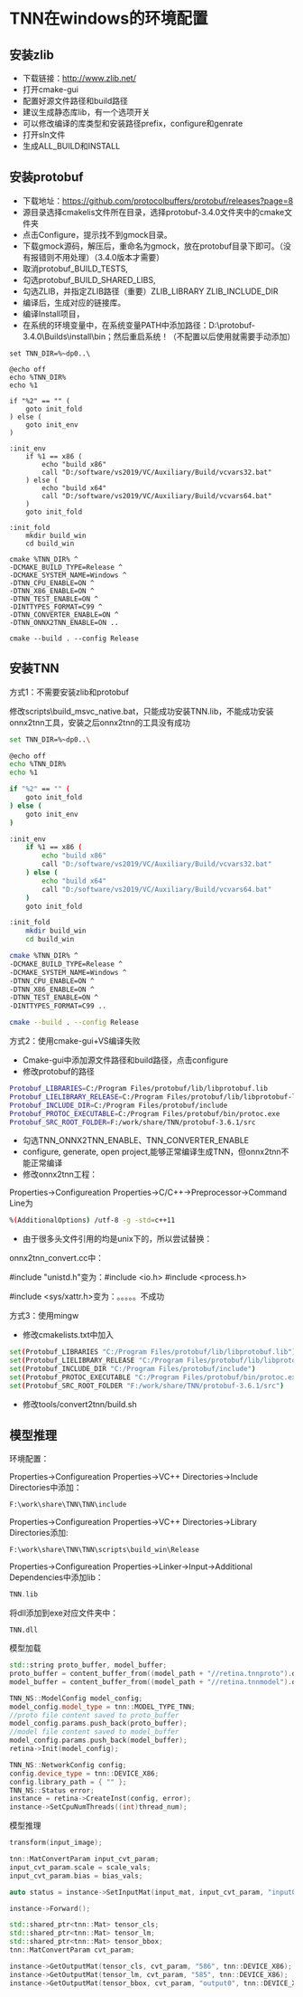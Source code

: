 # TNN在windows的环境配置

## 安装zlib

* 下载链接：http://www.zlib.net/
* 打开cmake-gui
* 配置好源文件路径和build路径
* 建议生成静态库lib，有一个选项开关
* 可以修改编译的库类型和安装路径prefix，configure和genrate
* 打开sln文件
* 生成ALL_BUILD和INSTALL

## 安装protobuf

* 下载地址：https://github.com/protocolbuffers/protobuf/releases?page=8
* 源目录选择cmakelis文件所在目录，选择protobuf-3.4.0文件夹中的cmake文件夹
* 点击Configure，提示找不到gmock目录。
* 下载gmock源码，解压后，重命名为gmock，放在protobuf目录下即可。（没有报错则不用处理）（3.4.0版本才需要）
* 取消protobuf_BUILD_TESTS, 
* 勾选protobuf_BUILD_SHARED_LIBS,
* 勾选ZLIB，并指定ZLIB路径（重要）ZLIB_LIBRARY ZLIB_INCLUDE_DIR
* 编译后，生成对应的链接库。
* 编译Install项目，
* 在系统的环境变量中，在系统变量PATH中添加路径：D:\protobuf-3.4.0\Builds\install\bin；然后重启系统！（不配置以后使用就需要手动添加）

```
set TNN_DIR=%~dp0..\

@echo off
echo %TNN_DIR%
echo %1

if "%2" == "" (
    goto init_fold
) else (
    goto init_env
)

:init_env
    if %1 == x86 (
        echo "build x86"
        call "D:/software/vs2019/VC/Auxiliary/Build/vcvars32.bat"
    ) else (
        echo "build x64"
        call "D:/software/vs2019/VC/Auxiliary/Build/vcvars64.bat"
    )
    goto init_fold

:init_fold
    mkdir build_win
    cd build_win

cmake %TNN_DIR% ^
-DCMAKE_BUILD_TYPE=Release ^
-DCMAKE_SYSTEM_NAME=Windows ^
-DTNN_CPU_ENABLE=ON ^
-DTNN_X86_ENABLE=ON ^
-DTNN_TEST_ENABLE=ON ^
-DINTTYPES_FORMAT=C99 ^ 
-DTNN_CONVERTER_ENABLE=ON ^
-DTNN_ONNX2TNN_ENABLE=ON ..

cmake --build . --config Release

```

## 安装TNN

方式1：不需要安装zlib和protobuf

修改scripts\build_msvc_native.bat，只能成功安装TNN.lib，不能成功安装onnx2tnn工具，安装之后onnx2tnn的工具没有成功

```bash
set TNN_DIR=%~dp0..\

@echo off
echo %TNN_DIR%
echo %1

if "%2" == "" (
    goto init_fold
) else (
    goto init_env
)

:init_env
    if %1 == x86 (
        echo "build x86"
        call "D:/software/vs2019/VC/Auxiliary/Build/vcvars32.bat"
    ) else (
        echo "build x64"
        call "D:/software/vs2019/VC/Auxiliary/Build/vcvars64.bat"
    )
    goto init_fold

:init_fold
    mkdir build_win
    cd build_win

cmake %TNN_DIR% ^
-DCMAKE_BUILD_TYPE=Release ^
-DCMAKE_SYSTEM_NAME=Windows ^
-DTNN_CPU_ENABLE=ON ^
-DTNN_X86_ENABLE=ON ^
-DTNN_TEST_ENABLE=ON ^
-DINTTYPES_FORMAT=C99 ..

cmake --build . --config Release

```

方式2：使用cmake-gui+VS编译失败

* Cmake-gui中添加源文件路径和build路径，点击configure
* 修改protobuf的路径

```bash
Protobuf_LIBRARIES=C:/Program Files/protobuf/lib/libprotobuf.lib
Protobuf_LIELIBRARY_RELEASE=C:/Program Files/protobuf/lib/libprotobuf-lite.lib
Protobuf_INCLUDE_DIR=C:/Program Files/protobuf/include
Protobuf_PROTOC_EXECUTABLE=C:/Program Files/protobuf/bin/protoc.exe
Protobuf_SRC_ROOT_FOLDER=F:/work/share/TNN/protobuf-3.6.1/src
```

* 勾选TNN_ONNX2TNN_ENABLE、TNN_CONVERTER_ENABLE
* configure, generate, open project,能够正常编译生成TNN，但onnx2tnn不能正常编译
* 修改onnx2tnn工程：

Properties->Configureation Properties->C/C++->Preprocessor->Command Line为

```bash
%(AdditionalOptions) /utf-8 -g -std=c++11
```

* 由于很多头文件引用的均是unix下的，所以尝试替换：

onnx2tnn_convert.cc中：

#include "unistd.h"变为：#include <io.h>    #include <process.h>

#include <sys/xattr.h>变为：。。。。。不成功

方式3：使用mingw

* 修改cmakelists.txt中加入

```bash
set(Protobuf_LIBRARIES "C:/Program Files/protobuf/lib/libprotobuf.lib")
set(Protobuf_LIELIBRARY_RELEASE "C:/Program Files/protobuf/lib/libprotobuf-lite.lib")
set(Protobuf_INCLUDE_DIR "C:/Program Files/protobuf/include")
set(Protobuf_PROTOC_EXECUTABLE "C:/Program Files/protobuf/bin/protoc.exe")
set(Protobuf_SRC_ROOT_FOLDER "F:/work/share/TNN/protobuf-3.6.1/src")
```

* 修改tools/convert2tnn/build.sh

## 模型推理

环境配置：

Properties->Configureation Properties->VC++ Directories->Include Directories中添加：

```bash
F:\work\share\TNN\TNN\include
```

Properties->Configureation Properties->VC++ Directories->Library Directories添加:

```
F:\work\share\TNN\TNN\scripts\build_win\Release
```

Properties->Configureation Properties->Linker->Input->Additional Dependencies中添加lib：

```c++
TNN.lib
```

将dll添加到exe对应文件夹中：

```
TNN.dll
```

模型加载

```c++
std::string proto_buffer, model_buffer;
proto_buffer = content_buffer_from((model_path + "//retina.tnnproto").data());
model_buffer = content_buffer_from((model_path + "//retina.tnnmodel").data());

TNN_NS::ModelConfig model_config;
model_config.model_type = tnn::MODEL_TYPE_TNN;
//proto file content saved to proto_buffer
model_config.params.push_back(proto_buffer);
//model file content saved to model_buffer
model_config.params.push_back(model_buffer);
retina->Init(model_config);

TNN_NS::NetworkConfig config;
config.device_type = tnn::DEVICE_X86;
config.library_path = { "" };
TNN_NS::Status error;
instance = retina->CreateInst(config, error);
instance->SetCpuNumThreads((int)thread_num);
```

模型推理

```c++
transform(input_image);

tnn::MatConvertParam input_cvt_param;
input_cvt_param.scale = scale_vals;
input_cvt_param.bias = bias_vals;

auto status = instance->SetInputMat(input_mat, input_cvt_param, "input0");

instance->Forward();

std::shared_ptr<tnn::Mat> tensor_cls;
std::shared_ptr<tnn::Mat> tensor_lm;
std::shared_ptr<tnn::Mat> tensor_bbox;
tnn::MatConvertParam cvt_param;

instance->GetOutputMat(tensor_cls, cvt_param, "586", tnn::DEVICE_X86);
instance->GetOutputMat(tensor_lm, cvt_param, "585", tnn::DEVICE_X86);
instance->GetOutputMat(tensor_bbox, cvt_param, "output0", tnn::DEVICE_X86);
```

